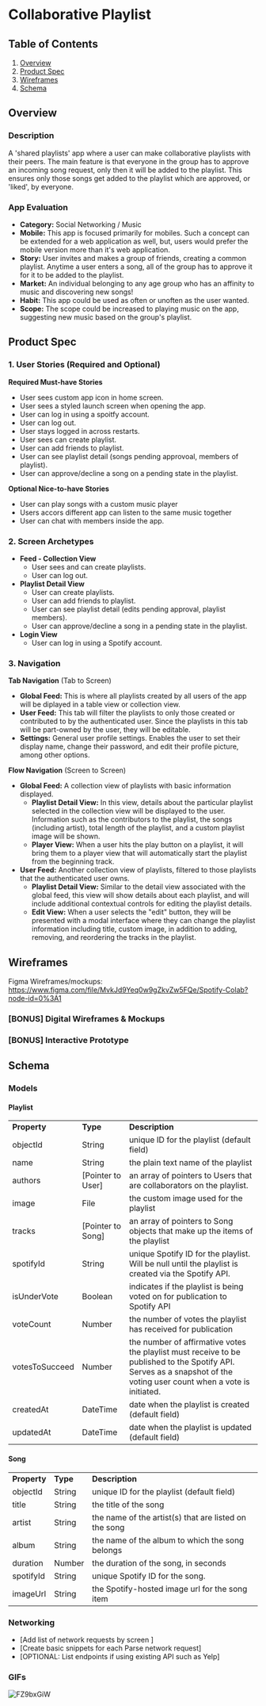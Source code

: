 
# Collaborative Playlist

## Table of Contents
1. [Overview](#Overview)
1. [Product Spec](#Product-Spec)
1. [Wireframes](#Wireframes)
2. [Schema](#Schema)

## Overview
### Description
A 'shared playlists' app where a user can make collaborative playlists with their peers. The main feature is that everyone in the group has to approve an incoming song request, only then it will be added to the playlist. This ensures only those songs get added to the playlist which are approved, or 'liked', by everyone.

### App Evaluation
- **Category:** Social Networking / Music
- **Mobile:** This app is focused primarily for mobiles. Such a concept can be extended for a web application as well, but, users would prefer the mobile version more than it's web application.  
- **Story:** User invites and makes a group of friends, creating a common playlist. Anytime a user enters a song, all of the group has to approve it for it to be added to the playlist.  
- **Market:** An individual belonging to any age group who has an affinity to music and discovering new songs! 
- **Habit:** This app could be used as often or unoften as the user wanted. 
- **Scope:** The scope could be increased to playing music on the app, suggesting new music based on the group's playlist. 

## Product Spec

### 1. User Stories (Required and Optional)

**Required Must-have Stories**

* User sees custom app icon in home screen.
* User sees a styled launch screen when opening the app.
* User can log in using a spoitfy account.
* User can log out.
* User stays logged in across restarts.
* User sees can create playlist.
* User can add friends to playlist.
* User can see playlist detail (songs pending approvoal, members of playlist).
* User can approve/decline a song on a pending state in the playlist.

**Optional Nice-to-have Stories**

* User can play songs with a custom music player
* Users accors different app can listen to the same music together
* User can chat with members inside the app.

### 2. Screen Archetypes

* **Feed - Collection View**
   * User sees and can create playlists.
   * User can log out.
* **Playlist Detail View**
   * User can create playlists.
   * User can add friends to playlist.
   * User can see playlist detail (edits pending approval, playlist members).
   * User can approve/decline a song in a pending state in the playlist.
* **Login View**
   * User can log in using a Spotify account.

### 3. Navigation

**Tab Navigation** (Tab to Screen)

* **Global Feed:** This is where all playlists created by all users of the app will be diplayed in a table view or collection view.
* **User Feed:** This tab will filter the playlists to only those created or contributed to by the authenticated user. Since the playlists in this tab will be part-owned by the user, they will be editable.
* **Settings:** General user profile settings. Enables the user to set their display name, change their password, and edit their profile picture, among other options.

**Flow Navigation** (Screen to Screen)

* **Global Feed:** A collection view of playlists with basic information displayed.
   * **Playlist Detail View:** In this view, details about the particular playlist selected in the collection view will be displayed to the user. Information such as the contributors to the playlist, the songs (including artist), total length of the playlist, and a custom playlist image will be shown.
   * **Player View:** When a user hits the play button on a playlist, it will bring them to a player view that will automatically start the playlist from the beginning track.
* **User Feed:** Another collection view of playlists, filtered to those playlists that the authenticated user owns.
   * **Playlist Detail View:** Similar to the detail view associated with the global feed, this view will show details about each playlist, and will include additional contextual controls for editing the playlist details.
   * **Edit View:** When a user selects the "edit" button, they will be presented with a modal interface where they can change the playlist information including title, custom image, in addition to adding, removing, and reordering the tracks in the playlist.

## Wireframes
Figma Wireframes/mockups: https://www.figma.com/file/MvkJd9Yeq0w9gZkvZw5FQe/Spotify-Colab?node-id=0%3A1

### [BONUS] Digital Wireframes & Mockups

### [BONUS] Interactive Prototype

## Schema 

### Models

#### Playlist

<table>
  <tr>
   <td><strong>Property</strong>
   </td>
   <td><strong>Type</strong>
   </td>
   <td><strong>Description</strong>
   </td>
  </tr>
  <tr>
   <td>objectId
   </td>
   <td>String
   </td>
   <td>unique ID for the playlist (default field)
   </td>
  </tr>
  <tr>
   <td>name
   </td>
   <td>String
   </td>
   <td>the plain text name of the playlist
   </td>
  </tr>
  <tr>
   <td>authors
   </td>
   <td>[Pointer to User]
   </td>
   <td>an array of pointers to Users that are collaborators on the playlist.
   </td>
  </tr>
  <tr>
   <td>image
   </td>
   <td>File
   </td>
   <td>the custom image used for the playlist
   </td>
  </tr>
  <tr>
   <td>tracks
   </td>
   <td>[Pointer to Song]
   </td>
   <td>an array of pointers to Song objects that make up the items of the playlist
   </td>
  </tr>
  <tr>
   <td>spotifyId
   </td>
   <td>String
   </td>
   <td>unique Spotify ID for the playlist. Will be null until the playlist is created via the Spotify API.
   </td>
  </tr>
  <tr>
   <td>isUnderVote
   </td>
   <td>Boolean
   </td>
   <td>indicates if the playlist is being voted on for publication to Spotify API
   </td>
  </tr>
  <tr>
   <td>voteCount
   </td>
   <td>Number
   </td>
   <td>the number of votes the playlist has received for publication
   </td>
  </tr>
  <tr>
   <td>votesToSucceed
   </td>
   <td>Number
   </td>
   <td>the number of affirmative votes the playlist must receive to be published to the Spotify API. Serves as a snapshot of the voting user count when a vote is initiated.
   </td>
  </tr>
  <tr>
   <td>createdAt
   </td>
   <td>DateTime
   </td>
   <td>date when the playlist is created (default field)
   </td>
  </tr>
  <tr>
   <td>updatedAt
   </td>
   <td>DateTime
   </td>
   <td>date when the playlist is updated (default field)
   </td>
  </tr>
</table>

#### Song

<table>
  <tr>
   <td><strong>Property</strong>
   </td>
   <td><strong>Type</strong>
   </td>
   <td><strong>Description</strong>
   </td>
  </tr>
  <tr>
   <td>objectId
   </td>
   <td>String
   </td>
   <td>unique ID for the playlist (default field)
   </td>
  </tr>
  <tr>
   <td>title
   </td>
   <td>String
   </td>
   <td>the title of the song
   </td>
  </tr>
  <tr>
   <td>artist
   </td>
   <td>String
   </td>
   <td>the name of the artist(s) that are listed on the song
   </td>
  </tr>
  <tr>
   <td>album
   </td>
   <td>String
   </td>
   <td>the name of the album to which the song belongs
   </td>
  </tr>
  <tr>
   <td>duration
   </td>
   <td>Number
   </td>
   <td>the duration of the song, in seconds
   </td>
  </tr>
  <tr>
   <td>spotifyId
   </td>
   <td>String
   </td>
   <td>unique Spotify ID for the song.
   </td>
  </tr>
  <tr>
   <td>imageUrl
   </td>
   <td>String
   </td>
   <td>the Spotify-hosted image url for the song item
   </td>
  </tr>
</table>

### Networking
- [Add list of network requests by screen ]
- [Create basic snippets for each Parse network request]
- [OPTIONAL: List endpoints if using existing API such as Yelp]


### GIFs 

![FZ9bxGiW](https://user-images.githubusercontent.com/61807135/166180434-4f1dfac6-1fdc-4ec7-b2a0-16616ad86c21.gif)

